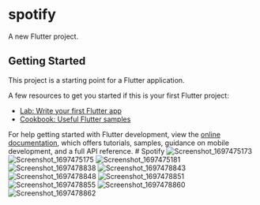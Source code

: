 # spotify

A new Flutter project.

## Getting Started

This project is a starting point for a Flutter application.

A few resources to get you started if this is your first Flutter project:

- [Lab: Write your first Flutter app](https://docs.flutter.dev/get-started/codelab)
- [Cookbook: Useful Flutter samples](https://docs.flutter.dev/cookbook)

For help getting started with Flutter development, view the
[online documentation](https://docs.flutter.dev/), which offers tutorials,
samples, guidance on mobile development, and a full API reference.
#   S p o t i f y 
 
![Screenshot_1697475173](https://github.com/Gualbertokuchay/Clon_de_Spotify/assets/90735517/4fad2192-15e4-4c40-acc2-7858b709cb88)
![Screenshot_1697475175](https://github.com/Gualbertokuchay/Clon_de_Spotify/assets/90735517/8c5604f6-9b9e-4ebb-810c-ffea8267db4b)
![Screenshot_1697475181](https://github.com/Gualbertokuchay/Clon_de_Spotify/assets/90735517/53f9133d-4082-4631-ac32-19a9a647c6b1)
![Screenshot_1697478838](https://github.com/Gualbertokuchay/Clon_de_Spotify/assets/90735517/f28169e3-30a4-4090-a990-6fbcb0b9268e)
![Screenshot_1697478843](https://github.com/Gualbertokuchay/Clon_de_Spotify/assets/90735517/808276e5-6e53-4402-aaa4-10a28f3e68dd)
![Screenshot_1697478848](https://github.com/Gualbertokuchay/Clon_de_Spotify/assets/90735517/2758f327-78f7-4c6d-a0a2-5ca256a4fb5c)
![Screenshot_1697478851](https://github.com/Gualbertokuchay/Clon_de_Spotify/assets/90735517/e2f81862-298a-4546-92e5-cc2db848c6cc)
![Screenshot_1697478855](https://github.com/Gualbertokuchay/Clon_de_Spotify/assets/90735517/a21fde0a-4dae-4e12-a22a-f569a3b12b2a)
![Screenshot_1697478860](https://github.com/Gualbertokuchay/Clon_de_Spotify/assets/90735517/778a56ef-5af2-4f3b-a3c5-e48d976fd4e8)
![Screenshot_1697478862](https://github.com/Gualbertokuchay/Clon_de_Spotify/assets/90735517/808fa16a-1b85-4605-8c79-ae4ff7e7f9e2)

